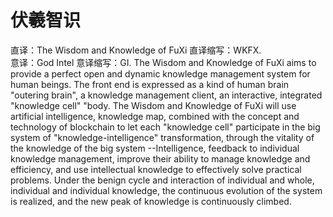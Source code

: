 # 伏羲智识
直译：The Wisdom and Knowledge of FuXi
直译缩写：WKFX.   
意译：God Intel
意译缩写：GI.
The Wisdom and Knowledge of FuXi aims to provide a perfect open and dynamic knowledge management system for human beings. The front end is expressed as a kind of human brain "outering brain", a knowledge management client, an interactive, integrated "knowledge cell" "body. The Wisdom and Knowledge of FuXi will use artificial intelligence, knowledge map, combined with the concept and technology of blockchain to let each "knowledge cell" participate in the big system of "knowledge-intelligence" transformation, through the vitality of the knowledge of the big system --Intelligence, feedback to individual knowledge management, improve their ability to manage knowledge and efficiency, and use intellectual knowledge to effectively solve practical problems. Under the benign cycle and interaction of individual and whole, individual and individual knowledge, the continuous evolution of the system is realized, and the new peak of knowledge is continuously climbed.
